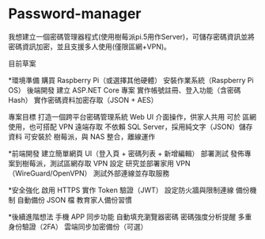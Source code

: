 # Password-manager
我想建立一個密碼管理器程式(使用樹莓派pi.5用作Server)，可儲存密碼資訊並將密碼資訊加密，並且支援多人使用(僅限區網+VPN)。

目前草案

*環境準備
購買 Raspberry Pi（或選擇其他硬體）
安裝作業系統（Raspberry Pi OS）
後端開發
建立 ASP.NET Core 專案
實作帳號註冊、登入功能（含密碼 Hash）
實作密碼資料加密存取（JSON + AES）

專案目標
打造一個跨平台密碼管理系統
Web UI 介面操作，供家人共用
可於 區網使用，也可搭配 VPN 遠端存取
不依賴 SQL Server，採用純文字（JSON）儲存資料
可安裝於 樹莓派，與 NAS 整合，離線運作

*前端開發
建立簡單網頁 UI（登入頁 + 密碼列表 + 新增編輯）
部署測試
發佈專案到樹莓派，測試區網存取
VPN 設定
研究並部署家用 VPN（WireGuard/OpenVPN）
測試外部連線並存取服務

*安全強化
啟用 HTTPS
實作 Token 驗證（JWT）
設定防火牆與限制連線
備份機制
自動備份 JSON 檔
教育家人備份習慣

*後續進階想法
手機 APP 同步功能
自動填充瀏覽器密碼
密碼強度分析提醒
多重身份驗證（2FA）
雲端同步加密備份（可選）
